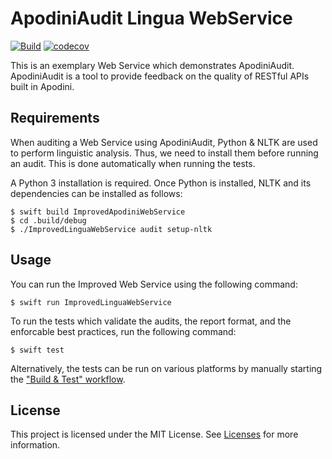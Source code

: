 <!--

This source file is part of the Apodini open source project

SPDX-FileCopyrightText: 2021 Paul Schmiedmayer and the project authors (see CONTRIBUTORS.md) <paul.schmiedmayer@tum.de>

SPDX-License-Identifier: MIT

-->

# ApodiniAudit Lingua WebService

[![Build](https://github.com/Apodini/ApodiniAuditLinguaWebService/actions/workflows/build.yml/badge.svg)](https://github.com/Apodini/ApodiniAuditLinguaWebService/actions/workflows/build.yml)
[![codecov](https://codecov.io/gh/Apodini/ApodiniAuditLinguaWebService/branch/develop/graph/badge.svg?token=5MMKMPO5NR)](https://codecov.io/gh/Apodini/ApodiniAuditLinguaWebService)

This is an exemplary Web Service which demonstrates ApodiniAudit. ApodiniAudit is a tool to provide feedback on the quality of RESTful APIs built in Apodini. 

## Requirements

When auditing a Web Service using ApodiniAudit, Python & NLTK are used to perform linguistic analysis. Thus, we need to install them before running an audit. This is done automatically when running the tests.

A Python 3 installation is required. Once Python is installed, NLTK and its dependencies can be installed as follows:

```
$ swift build ImprovedApodiniWebService
$ cd .build/debug
$ ./ImprovedLinguaWebService audit setup-nltk
```

## Usage
You can run the Improved Web Service using the following command:
```
$ swift run ImprovedLinguaWebService
```

To run the tests which validate the audits, the report format, and the enforcable best practices, run the following command:

```
$ swift test
```

Alternatively, the tests can be run on various platforms by manually starting the ["Build & Test" workflow](https://github.com/Apodini/ApodiniAuditLinguaWebService/actions/workflows/build.yml).

## License
This project is licensed under the MIT License. See [Licenses](https://github.com/Apodini/Template-Repository/tree/develop/LICENSES) for more information.
